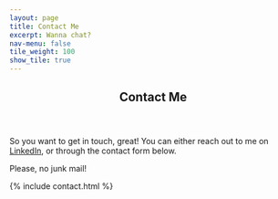 ```yaml
---
layout: page
title: Contact Me
excerpt: Wanna chat?
nav-menu: false
tile_weight: 100
show_tile: true
---
```


<!-- Main -->
<div id="main" class="alt">


<!-- One -->
<section id="one">
	<div class="inner">
		<header class="major">
			<h1>Contact Me</h1>
		</header>
	</div>
</section>


<section id="two">
	<div class="inner">
		<p>So you want to get in touch, great! You can either reach out to me on <a href="{{site.linkedin_url }}">LinkedIn</a>, or through the contact form below.</p>
		<p>Please, no junk mail!</p>
	</div>
</section>

{% include contact.html %}

</div>
